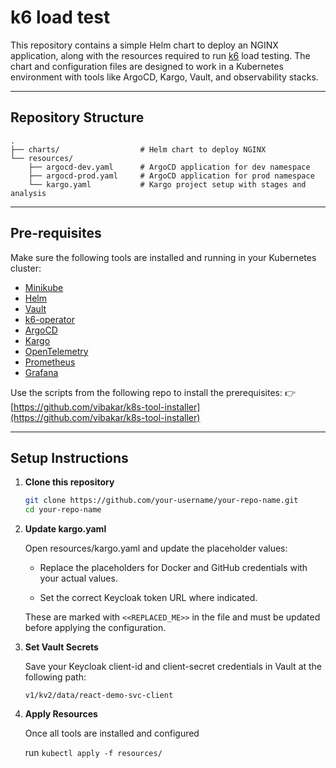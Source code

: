 # k6 load test

This repository contains a simple Helm chart to deploy an NGINX application, along with the resources required to run [k6](https://k6.io/) load testing. The chart and configuration files are designed to work in a Kubernetes environment with tools like ArgoCD, Kargo, Vault, and observability stacks.

---

## Repository Structure
```
.
├── charts/                  # Helm chart to deploy NGINX
└── resources/
    ├── argocd-dev.yaml      # ArgoCD application for dev namespace
    ├── argocd-prod.yaml     # ArgoCD application for prod namespace
    └── kargo.yaml           # Kargo project setup with stages and analysis
```
---

## Pre-requisites

Make sure the following tools are installed and running in your Kubernetes cluster:

- [Minikube](https://minikube.sigs.k8s.io/)
- [Helm](https://helm.sh/)
- [Vault](https://www.vaultproject.io/)
- [k6-operator](https://github.com/grafana/k6-operator)
- [ArgoCD](https://argo-cd.readthedocs.io/)
- [Kargo](https://kargo.akuity.io/)
- [OpenTelemetry](https://opentelemetry.io/)
- [Prometheus](https://prometheus.io/)
- [Grafana](https://grafana.com/)

Use the scripts from the following repo to install the prerequisites:
👉 [https://github.com/vibakar/k8s-tool-installer](https://github.com/vibakar/k8s-tool-installer)

---

## Setup Instructions

1. **Clone this repository**

   ```bash
   git clone https://github.com/your-username/your-repo-name.git
   cd your-repo-name

2. **Update kargo.yaml**

   Open resources/kargo.yaml and update the placeholder values:

   * Replace the placeholders for Docker and GitHub credentials with your actual values.

   * Set the correct Keycloak token URL where indicated.

   These are marked with `<<REPLACED_ME>>` in the file and must be updated before applying the configuration.

3. **Set Vault Secrets**

   Save your Keycloak client-id and client-secret credentials in Vault at the following path:

    `v1/kv2/data/react-demo-svc-client`

4. **Apply Resources**

    Once all tools are installed and configured

    run `kubectl apply -f resources/`
